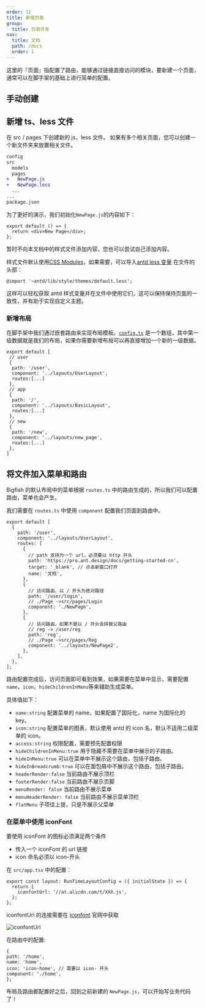 ```yaml
---
order: 12
title: 新增页面
group:
  title: 页面开发
nav:
  title: 文档
  path: /docs
  order: 1
---
```


这里的『页面』指配置了路由，能够通过链接直接访问的模块，要新建一个页面，通常可以在脚手架的基础上进行简单的配置。

## 手动创建

## 新增 ts、less 文件

在 src / pages 下创建新的 js，less 文件。 如果有多个相关页面，您可以创建一个新文件夹来放置相关文件。

```diff
config
src
  models
  pages
+   NewPage.js
+   NewPage.less
  ...
...
package.json
```

为了更好的演示，我们初始化`NewPage.js`的内容如下：

```tsx | pure | pure
export default () => {
  return <div>New Page</div>;
};
```

暂时不向本文档中的样式文件添加内容，您也可以尝试自己添加内容。

样式文件默认使用[CSS Modules](http://www.ruanyifeng.com/blog/2016/06/css_modules.html)，如果需要，可以导入[antd less 变量](https://github.com/ant-design/ant-design/blob/master/components/style/themes/default.less) 在文件的头部：

```less
@import '~antd/lib/style/themes/default.less';
```

这样可以轻松获取 antd 样式变量并在文件中使用它们，这可以保持保持页面的一致性，并有助于实现自定义主题。

### 新增布局

在脚手架中我们通过嵌套路由来实现布局模板。[`config.ts`](https://github.com/ant-design/ant-design-pro/blob/33f562974d1c72e077652223bd816a57933fe242/config/config.ts) 是一个数组，其中第一级数据就是我们的布局，如果你需要新增布局可以再直接增加一个新的一级数据。

```tsx | pure | pure
export default [
 // user
 {
  path: '/user',
  component: '../layouts/UserLayout',
  routes:[...]
 },
 // app
 {
  path: '/',
  component: '../layouts/BasicLayout',
  routes:[...]
 },
 // new
 {
  path: '/new',
  component: '../layouts/new_page',
  routes:[...]
 },
]

```

## 将文件加入菜单和路由

Bigfish 的默认布局中的菜单根据 `routes.ts` 中的路由生成的，所以我们可以配置路由，菜单也会产生。

我们需要在 `routes.ts` 中使用 `component` 配置我们页面到路由中。

```tsx | pure | pure
export default [
  {
    path: '/user',
    component: '../layouts/UserLayout',
    routes: [
      {
        // path 支持为一个 url，必须要以 http 开头
        path: 'https://pro.ant.design/docs/getting-started-cn',
        target: '_blank', // 点击新窗口打开
        name: '文档',
      },
      {
        // 访问路由，以 / 开头为绝对路径
        path: '/user/login',
        // ./Page ->src/pages/Login
        component: './NewPage',
      },
      {
        // 访问路由，如果不是以 / 开头会拼接父路由
        // reg -> /user/reg
        path: 'reg',
        // ./Page ->src/pages/Reg
        component: '../layouts/NewPage2',
      },
    ],
  },
];
```

路由配置完成后，访问页面即可看到效果，如果需要在菜单中显示，需要配置 `name`，`icon`，`hideChildrenInMenu`等来辅助生成菜单。

具体值如下：

- `name:string` 配置菜单的 name，如果配置了国际化，name 为国际化的 key。
- `icon:string` 配置菜单的图表，默认使用 antd 的 icon 名，默认不适用二级菜单的 icon。
- `access:string` 权限配置，需要预先配置权限
- `hideChildrenInMenu:true` 用于隐藏不需要在菜单中展示的子路由。
- `hideInMenu:true` 可以在菜单中不展示这个路由，包括子路由。
- `hideInBreadcrumb:true` 可以在面包屑中不展示这个路由，包括子路由。
- `headerRender:false` 当前路由不展示顶栏
- `footerRender:false` 当前路由不展示页脚
- `menuRender: false` 当前路由不展示菜单
- `menuHeaderRender: false` 当前路由不展示菜单顶栏
- `flatMenu` 子项往上提，只是不展示父菜单

### 在菜单中使用 iconFont

要使用 iconFont 的图标必须满足两个条件

- 传入一个 iconFont 的 url 链接
- icon 命名必须以 icon-开头

在 `src/app.tsx` 中的配置：

```tsx | pure| pure
export const layout: RunTimeLayoutConfig = ({ initialState }) => {
  return {
    iconfontUrl: '//at.alicdn.com/t/XXX.js',
  };
};
```

iconfontUrl 的连接需要在 [iconfont](https://www.iconfont.cn/) 官网中获取

![iconfontUrl](https://gw.alipayobjects.com/zos/antfincdn/IDUHlF6tYH/16ed4957ec7b3af5.png)

在路由中的配置:

```tsx | pure | pure
{
path: '/home',
name: 'home',
icon: 'icon-home', // 需要以 icon- 开头
component: './home',
};
```

布局及路由都配置好之后，回到之前新建的 `NewPage.js`，可以开始写业务代码了！
